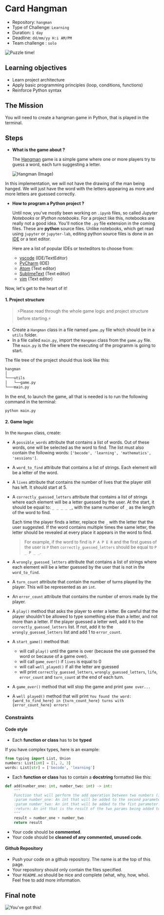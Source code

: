 # Card Hangman

- Repository: `hangman`
- Type of Challenge: `Learning`
- Duration: `1 day`
- Deadline: `dd/mm/yy H:i AM/PM`
- Team challenge : `solo`

![Puzzle time!](./assets/hangman.gif)

## Learning objectives

- Learn project architecture
- Apply basic programming principles (loop, conditions, functions)
- Reinforce Python syntax

## The Mission

You will need to create a hangman game in Python, that is played in the terminal.

## Steps

- **What is the game about ?**

    The [Hangman](https://en.wikipedia.org/wiki/Hangman_(game)) game is a simple game where one or more players try to guess a word, each turn suggesting a letter.

    ![Hangman (Image)](https://upload.wikimedia.org/wikipedia/commons/thumb/f/f4/Hangman_game.jpg/800px-Hangman_game.jpg)

In this implementation, we will not have the drawing of the man being hanged. We will just have the word with the letters appearing as more and more letters are guessed correctly.

- **How to program a Python project ?**

    Until now, you've mostly been working on `.ipynb` files, so called *Jupyter Notebooks* or *IPython notebooks*.
    For a project like this, notebooks are really not a good idea. You'll notice the `.py` file extension in the coming files. These are **python** source files.
    Unlike notebooks, which get read using `jupyter` or `jupyter-lab`,
    editing python source files is done in an [IDE](https://en.wikipedia.org/wiki/Integrated_development_environment) or a text editor.

    Here are a list of popular IDEs or texteditors to choose from:

  - [vscode](https://code.visualstudio.com/) (IDE/TextEditor)
  - [PyCharm](https://www.jetbrains.com/pycharm/) (IDE)
  - [Atom](https://atom.io/) (Text editor)
  - [SublimeText](https://www.sublimetext.com/) (Text editor)
  - [vim](https://www.vim.org/) (Text editor)

Now, let's get to the heart of it!

#### 1. Project structure

>⚡Please read through the whole game logic and project structure before starting.⚡
- Create a `Hangman` class in a file named `game.py` file which should be in a `utils` folder.
- In a file called `main.py`, import the `Hangman` class from the `game.py` file. The `main.py` is the file where the executing of the programm is going to start.

The file tree of the project should thus look like this:

```bash
hangman
│
└───utils
│   └──game.py
└───main.py
```

In the end, to launch the game, all that is needed is to run the following command in the terminal:

```bash
python main.py
```

#### 2. Game logic

In the `Hangman` class, create:

- A `possible_words` attribute that contains a list of words. Out of these words, one will be selected as the word to find. The list must also contain the following words: `['becode', 'learning', 'mathematics', 'sessions']`.
- A `word_to_find` attribute that contains a list of strings. Each element will be a letter of the word.
- A `lives` attribute that contains the number of lives that the player still has left. It should start at 5.
- A `correctly_guessed_letters` attribute that contains a list of strings where each element will be a letter guessed by the user. At the start, it should be equal to: `_ _ _ _ _`, with the same number of `_` as the length of the word to find.

    Each time the player finds a letter, replace the `_` with the letter that the user suggested. If the word contains multiple times the same letter, the letter should be revealed at every place it appears in the word to find.

    >For example, if the word to find is `P A P E R` and the first guess of the user is `P`  then `correctly_guessed_letters` should be equal to `P _ P _ _`.
- A `wrongly_guessed_letters` attribute that contains a list of strings where each element will be a letter guessed by the user that is not in the `word_to_find`.
- A `turn_count` attribute that contain the number of turns played by the player. This will be represented as an `int`.
- An `error_count` attribute that contains the number of errors made by the player.
- A `play()` method that asks the player to enter a letter. Be careful that the player shouldn't be allowed to type something else than a letter, and not more than a letter. If the player guessed a letter well, add it to the `correctly_guessed_letters` list. If not, add it to the `wrongly_guessed_letters` list and add 1 to `error_count`.
- A `start_game()` method that:
  - will call `play()` until the game is over (because the use guessed the word or because of a game over).
  - will call `game_over()` if `lives` is equal to 0
  - will call `well_played()` if all the letter are guessed
  - will print `correctly_guessed_letters`, `wrongly_guessed_letters`, `life`, `error_count` and `turn_count` at the end of each turn.
- A `game_over()` method that will stop the game and print `game over...`
- A `well played()` method that will print `You found the word: {word_to_find_here} in {turn_count_here} turns with {error_count_here} errors!`

### Constraints

#### Code style

- Each **function or class** has to be **typed**

If you have complex types, here is an example:

```python
from typing import List, Union
numbers: List[int] = [1, 2, 3]
words: List[str] = ['becode', 'learning']
```

- Each **function or class** has to contain a **docstring** formatted like this:

```python
def add(number_one: int, number_two: int) -> int:
    """
    Function that will perform the add operation between two numbers (in params).
    :param number_one: An int that will be added to the second parameter.
    :param number_two: An int that will be added to the fist parameter.
    :return: An int that is the result of the two params being added to each other.
    """
    result = number_one + number_two
    return result
```

- Your code should be **commented**.
- Your code should be **cleaned of any commented, unused code**.

#### Github Repository

- Push your code on a github repository. The name is at the top of this page.
- Your repository should only contain the files specified.
- Your `README.md` should be nice and complete (what, why, how, who). Feel free to add more information.


## Final note

![You've got this!](https://media.giphy.com/media/BcCoMy2A0eYELrRZ6O/giphy.gif)
